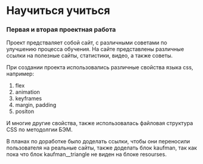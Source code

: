 # Научиться учиться
### Первая и вторая проектная работа

Проект предстваляет собой сайт, с различными советами по улучшению процесса обучения. На сайте представлены различные ссылки на полезные сайты, статистики, видео, а также советы.

При создании проекта использовались различные свойства языка css, например:
1. flex
2. animation
3. keyframes
4. margin, padding
5. positon

И многие другие свойства, также использовалась файловая структура CSS по методолгии БЭМ.

В планах по доработке было доделать ссылки, чтобы они переносили пользователя на реальные сайты, также доделать блок kaufman, так как пока что блок kaufman__triangle не виден на блоке resourses.

